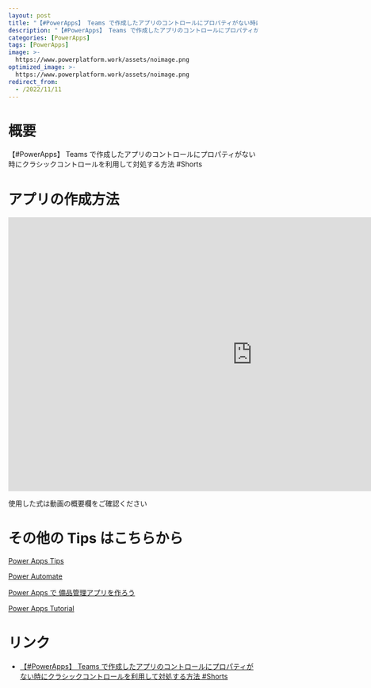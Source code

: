 ```yaml
---
layout: post
title: "【#PowerApps】 Teams で作成したアプリのコントロールにプロパティがない時にクラシックコントロールを利用して対処する方法 #Shorts"
description: "【#PowerApps】 Teams で作成したアプリのコントロールにプロパティがない時にクラシックコントロールを利用して対処する方法 #Shortsを動画で分かりやすく解説"
categories: [PowerApps]
tags: [PowerApps]
image: >-
  https://www.powerplatform.work/assets/noimage.png
optimized_image: >-
  https://www.powerplatform.work/assets/noimage.png
redirect_from:
  - /2022/11/11
---
```



#  概要

【#PowerApps】 Teams で作成したアプリのコントロールにプロパティがない時にクラシックコントロールを利用して対処する方法 #Shorts


# アプリの作成方法

<iframe width="983" height="553" src="https://www.youtube.com/embed/IeBcIFRV39o" title="YouTube video player" frameborder="0" allow="accelerometer; autoplay; clipboard-write; encrypted-media; gyroscope; picture-in-picture" allowfullscreen></iframe>


使用した式は動画の概要欄をご確認ください


# その他の Tips はこちらから

[Power Apps Tips](https://www.youtube.com/watch?v=VrAQf3JQ7yM&list=PLVhFi1fb3DqakSLVMn22DDcySXh9jtzi- )


[Power Automate](https://www.youtube.com/watch?v=-YnJYT0ASEM&list=PLVhFi1fb3Dqbzic6GieqnLFgD3aTj-eHA)


[Power Apps で 備品管理アプリを作ろう](https://www.youtube.com/playlist?list=PLVhFi1fb3DqZM3HKb8Hea6XEL96990Fyn)


[Power Apps Tutorial](https://www.youtube.com/playlist?list=PLVhFi1fb3DqalxpL974VvAJvV4iWoSbe_)


# リンク


- [【#PowerApps】 Teams で作成したアプリのコントロールにプロパティがない時にクラシックコントロールを利用して対処する方法 #Shorts](https://www.youtube.com/watch?v=IeBcIFRV39o)

